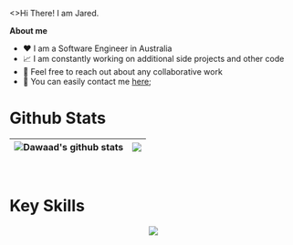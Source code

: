 <>Hi There! I am Jared.</h1>
<br/>

**About me**


- ❤️ I am a Software Engineer in Australia
- 📈 I am constantly working on additional side projects and other code
- 🤝 Feel free to reach out about any collaborative work 
- 💬 You can easily contact me [here](https://www.jtucker.io/contact);

<h1>Github Stats</h2>

| <img align="center" src="https://github-readme-stats.vercel.app/api?username=Dawaad&show_icons=true&include_all_commits=true&theme=buefy&hide_border=true" alt="Dawaad's github stats" /> | <img align="center" src="https://github-readme-stats.vercel.app/api/top-langs/?username=Dawaad&layout=compact&theme=buefy&hide_border=true" /> |
| ------------- | ------------- |

<br/>
<h1>Key Skills</h1>
<p align="center">
  <img src="https://dawaad-dawaad.vercel.app/api/skills">
</p>

<!--
**Dawaad/Dawaad** is a ✨ _special_ ✨ repository because its `README.md` (this file) appears on your GitHub profile.

Here are some ideas to get you started:

- 🔭 I’m currently working on ...
- 🌱 I’m currently learning ...
- 👯 I’m looking to collaborate on ...
- 🤔 I’m looking for help with ...
- 💬 Ask me about ...
- 📫 How to reach me: ...
- 😄 Pronouns: ...
- ⚡ Fun fact: ...
-->

